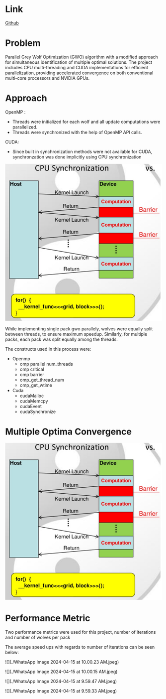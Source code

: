 

# Link

[Github](https://github.com/lemontree404/Parallel-GWO)

# Problem

Parallel Grey Wolf Optimization (GWO) algorithm with a modified approach for simultaneous identification of multiple optimal solutions. The project includes CPU multi-threading and CUDA implementations for efficient parallelization, providing accelerated convergence on both conventional multi-core processors and NVIDIA GPUs.

# Approach

OpenMP :

- Threads were initialized for each wolf and all update computations were parallelized.
- Threads were synchronized with the help of OpenMP API calls.

CUDA:

- Since built in synchronization methods were not available for CUDA, synchronzation was done implicitly using CPU synchronization

![](./images/img1.jpeg)

While implementing single pack gwo parallely, wolves were equally split between threads, to ensure maximum speedup. Similarly, for multiple packs, each pack was split equally among the threads.

The constructs used in this process were:

* Openmp
  * omp parallel num_threads
  * omp critical
  * omp barrier
  * omp_get_thread_num
  * omp_get_wtime
* Cuda
  * cudaMalloc
  * cudaMemcpy
  * cudaEvent
  * cudaSynchronize

# Multiple Optima Convergence

![](https://github.com/lemontree404/Parallel-GWO/blob/main/WhatsApp%20Image%202024-04-15%20at%2010.11.14%20AM.jpeg)

# Performance Metric

Two performance metrics were used for this project, number of iterations and number of wolves per pack

The average speed ups with regards to number of iterations can be seen below:



![](./WhatsApp Image 2024-04-15 at 10.00.23 AM.jpeg)

![](./WhatsApp Image 2024-04-15 at 10.00.15 AM.jpeg)

![](./WhatsApp Image 2024-04-15 at 9.59.47 AM.jpeg)

![](./WhatsApp Image 2024-04-15 at 9.59.33 AM.jpeg)

